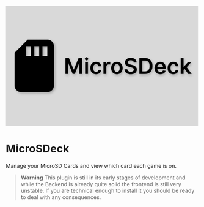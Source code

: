 ![image](./assets/Logo.png)

# MicroSDeck
Manage your MicroSD Cards and view which card each game is on.

> **Warning**
> This plugin is still in its early stages of development and while the Backend is already quite solid the frontend is still very unstable. If you are technical enough to install it you should be ready to deal with any consequences.

